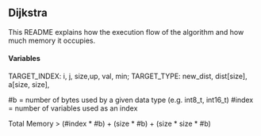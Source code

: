 ## Dijkstra 
This README explains how the execution flow of the algorithm and how much memory it occupies.

#### Variables
TARGET_INDEX:
	i, j, size,up, val, min;
TARGET_TYPE:
	new_dist, dist[size],
	a[size, size],

#b = number of bytes used by a given data type (e.g. int8_t, int16_t) 
#index = number of variables used as an index 


Total Memory > (#index * #b) + (size * #b) + (size * size * #b)
